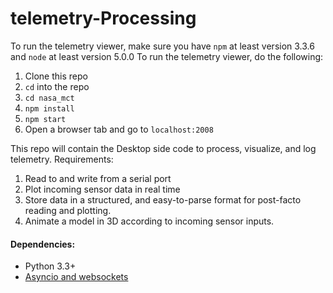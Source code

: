 # telemetry-Processing

To run the telemetry viewer, make sure you have `npm` at least version 3.3.6 and `node` at least version 5.0.0
To run the telemetry viewer, do the following:
1. Clone this repo
2. `cd` into the repo
3. `cd nasa_mct`
4. `npm install`
5. `npm start`
6. Open a browser tab and go to `localhost:2008`

This repo will contain the Desktop side code to process, visualize, and log telemetry.
Requirements:

1. Read to and write from a serial port
2. Plot incoming sensor data in real time
3. Store data in a structured, and easy-to-parse format for post-facto reading and plotting.
4. Animate a model in 3D according to incoming sensor inputs.


#### Dependencies:
* Python 3.3+
* [Asyncio and websockets](https://websockets.readthedocs.io/en/stable/index.html)
